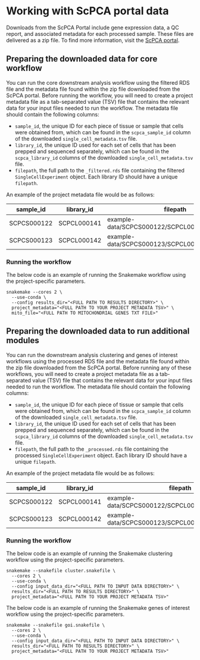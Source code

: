 # Working with ScPCA portal data

Downloads from the ScPCA Portal include gene expression data, a QC report, and associated metadata for each processed sample.
These files are delivered as a zip file.
To find more information, visit the [ScPCA portal](https://scpca.alexslemonade.org/).

## Preparing the downloaded data for core workflow

You can run the core downstream analysis workflow using the filtered RDS file and the metadata file found within the zip file downloaded from the ScPCA portal.
Before running the workflow, you will need to create a project metadata file as a tab-separated value (TSV) file that contains the relevant data for your input files needed to run the workflow.
The metadata file should contain the following columns:

- `sample_id`, the unique ID for each piece of tissue or sample that cells were obtained from, which can be found in the `scpca_sample_id` column of the downloaded `single_cell_metadata.tsv` file.
- `library_id`, the unique ID used for each set of cells that has been prepped and sequenced separately, which can be found in the `scpca_library_id` columns of the downloaded `single_cell_metadata.tsv` file.
- `filepath`, the full path to the `_filtered.rds` file containing the filtered `SingleCellExperiment` object.
Each library ID should have a unique `filepath`.

An example of the project metadata file would be as follows:

| sample_id | library_id | filepath |
| --------- | ---------- | --------- |
| SCPCS000122 | SCPCL000141 | example-data/SCPCS000122/SCPCL000141_filtered.rds |
| SCPCS000123	 | SCPCL000142 | example-data/SCPCS000123/SCPCL000142_filtered.rds |

### Running the workflow

The below code is an example of running the Snakemake workflow using the project-specific parameters.

```
snakemake --cores 2 \
  --use-conda \
  --config results_dir="<FULL PATH TO RESULTS DIRECTORY>" \
  project_metadata="<FULL PATH TO YOUR PROJECT METADATA TSV>" \
  mito_file="<FULL PATH TO MITOCHONDRIAL GENES TXT FILE>"
```

## Preparing the downloaded data to run additional modules

You can run the downstream analysis clustering and genes of interest workflows using the processed RDS file and the metadata file found within the zip file downloaded from the ScPCA portal.
Before running any of these workflows, you will need to create a project metadata file as a tab-separated value (TSV) file that contains the relevant data for your input files needed to run the workflow.
The metadata file should contain the following columns:

- `sample_id`, the unique ID for each piece of tissue or sample that cells were obtained from, which can be found in the `scpca_sample_id` column of the downloaded `single_cell_metadata.tsv` file.
- `library_id`, the unique ID used for each set of cells that has been prepped and sequenced separately, which can be found in the `scpca_library_id` columns of the downloaded `single_cell_metadata.tsv` file.
- `filepath`, the full path to the `_processed.rds` file containing the processed `SingleCellExperiment` object.
Each library ID should have a unique `filepath`.

An example of the project metadata file would be as follows:

| sample_id | library_id | filepath |
| --------- | ---------- | --------- |
| SCPCS000122 | SCPCL000141 | example-data/SCPCS000122/SCPCL000141_processed.rds |
| SCPCS000123	 | SCPCL000142 | example-data/SCPCS000123/SCPCL000142_processed.rds |

### Running the workflow

The below code is an example of running the Snakemake clustering workflow using the project-specific parameters.

```
snakemake --snakefile cluster.snakefile \ 
  --cores 2 \
  --use-conda \
  --config input_data_dir="<FULL PATH TO INPUT DATA DIRECTORY>" \
  results_dir="<FULL PATH TO RESULTS DIRECTORY>" \
  project_metadata="<FULL PATH TO YOUR PROJECT METADATA TSV>"
```

The below code is an example of running the Snakemake genes of interest workflow using the project-specific parameters.

```
snakemake --snakefile goi.snakefile \ 
  --cores 2 \
  --use-conda \
  --config input_data_dir="<FULL PATH TO INPUT DATA DIRECTORY>" \
  results_dir="<FULL PATH TO RESULTS DIRECTORY>" \
  project_metadata="<FULL PATH TO YOUR PROJECT METADATA TSV>"
```
